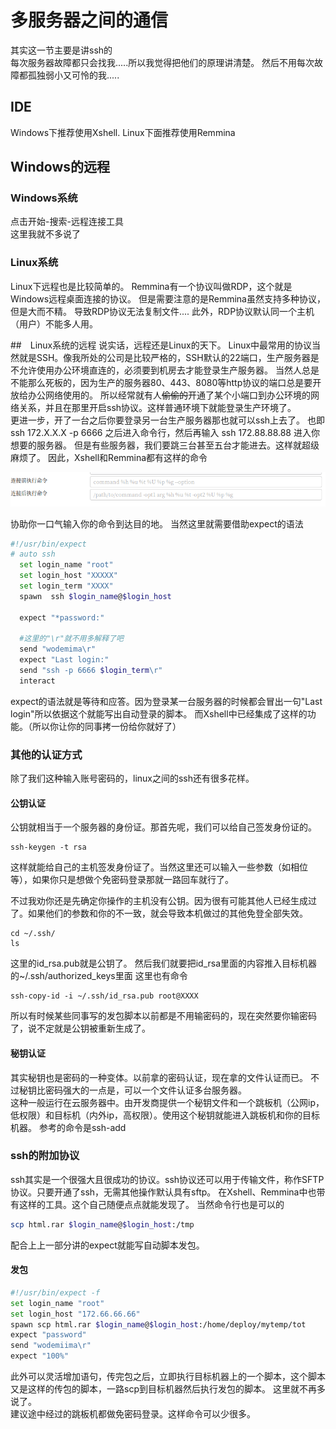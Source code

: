# 多服务器之间的通信
其实这一节主要是讲ssh的  
每次服务器故障都只会找我.....所以我觉得把他们的原理讲清楚。
然后不用每次故障都孤独弱小又可怜的我.....
## IDE
Windows下推荐使用Xshell.
Linux下面推荐使用Remmina
## Windows的远程
### Windows系统
点击开始-搜索-远程连接工具  
这里我就不多说了
### Linux系统
Linux下远程也是比较简单的。
Remmina有一个协议叫做RDP，这个就是Windows远程桌面连接的协议。
但是需要注意的是Remmina虽然支持多种协议，但是大而不精。
导致RDP协议无法复制文件....
此外，RDP协议默认同一个主机（用户）不能多人用。

##　Linux系统的远程
说实话，远程还是Linux的天下。
Linux中最常用的协议当然就是SSH。像我所处的公司是比较严格的，SSH默认的22端口，生产服务器是不允许使用办公环境直连的，必须要到机房去才能登录生产服务器。
当然人总是不能那么死板的，因为生产的服务器80、443、8080等http协议的端口总是要开放给办公网络使用的。
所以经常就有人~~偷偷的~~开通了某个小端口到办公环境的网络关系，并且在那里开启ssh协议。这样普通环境下就能登录生产环境了。  
更进一步，开了一台之后你要登录另一台生产服务器那也就可以ssh上去了。
也即ssh 172.X.X.X -p 6666 之后进入命令行，然后再输入 ssh 172.88.88.88 进入你想要的服务器。
但是有些服务器，我们要跳三台甚至五台才能进去。这样就超级麻烦了。
因此，Xshell和Remmina都有这样的命令  

![](/assets/深度截图_选择区域_20181019161027.png)

协助你一口气输入你的命令到达目的地。
当然这里就需要借助expect的语法
```bash
#!/usr/bin/expect
# auto ssh
  set login_name "root"
  set login_host "XXXXX"
  set login_term "XXXX"
  spawn  ssh $login_name@$login_host

  expect "*password:"

  #这里的"\r"就不用多解释了吧
  send "wodemima\r"
  expect "Last login:"
  send "ssh -p 6666 $login_term\r"
  interact
```
expect的语法就是等待和应答。因为登录某一台服务器的时候都会冒出一句"Last login"所以依据这个就能写出自动登录的脚本。
而Xshell中已经集成了这样的功能。（所以你让你的同事拷一份给你就好了）
### 其他的认证方式
除了我们这种输入账号密码的，linux之间的ssh还有很多花样。

#### 公钥认证
公钥就相当于一个服务器的身份证。那首先呢，我们可以给自己签发身份证的。
```
ssh-keygen -t rsa
```
这样就能给自己的主机签发身份证了。当然这里还可以输入一些参数（如相位等），如果你只是想做个免密码登录那就一路回车就行了。

不过我劝你还是先确定你操作的主机没有公钥。因为很有可能其他人已经生成过了。如果他们的参数和你的不一致，就会导致本机做过的其他免登全部失效。
```
cd ~/.ssh/
ls
```
这里的id_rsa.pub就是公钥了。
然后我们就要把id_rsa里面的内容推入目标机器的~/.ssh/authorized_keys里面
这里也有命令
```
ssh-copy-id -i ~/.ssh/id_rsa.pub root@XXXX

```
所以有时候某些同事写的发包脚本以前都是不用输密码的，现在突然要你输密码了，说不定就是公钥被重新生成了。
#### 秘钥认证
其实秘钥也是密码的一种变体。以前拿的密码认证，现在拿的文件认证而已。
不过秘钥比密码强大的一点是，可以一个文件认证多台服务器。  
这种一般运行在云服务器中。由开发商提供一个秘钥文件和一个跳板机（公网ip，低权限）和目标机（内外ip，高权限）。使用这个秘钥就能进入跳板机和你的目标机器。
参考的命令是ssh-add
### ssh的附加协议
ssh其实是一个很强大且很成功的协议。ssh协议还可以用于传输文件，称作SFTP协议。只要开通了ssh，无需其他操作默认具有sftp。
在Xshell、Remmina中也带有这样的工具。这个自己随便点点就能发现了。
当然命令行也是可以的
```bash
scp html.rar $login_name@$login_host:/tmp 
```
配合上上一部分讲的expect就能写自动脚本发包。
#### 发包
```bash
#!/usr/bin/expect -f
set login_name "root"
set login_host "172.66.66.66"
spawn scp html.rar $login_name@$login_host:/home/deploy/mytemp/tot 
expect "password"
send "wodemiima\r"
expect "100%"
```
此外可以灵活增加语句，传完包之后，立即执行目标机器上的一个脚本，这个脚本又是这样的传包的脚本，一路scp到目标机器然后执行发包的脚本。
这里就不再多说了。  
建议途中经过的跳板机都做免密码登录。这样命令可以少很多。